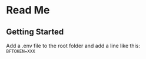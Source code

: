 # Read Me

## Getting Started
Add a .env file to the root folder and add a line like this:  
`BFTOKEN=XXX`
